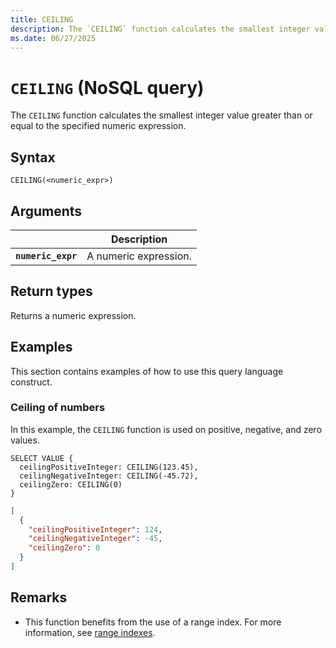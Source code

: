 ```yaml
---
title: CEILING
description: The `CEILING` function calculates the smallest integer value greater than or equal to the specified numeric expression.
ms.date: 06/27/2025
---
```


# `CEILING` (NoSQL query)

The `CEILING` function calculates the smallest integer value greater than or equal to the specified numeric expression.

## Syntax

```nosql
CEILING(<numeric_expr>)
```

## Arguments

| | Description |
| --- | --- |
| **`numeric_expr`** | A numeric expression. |

## Return types

Returns a numeric expression.

## Examples

This section contains examples of how to use this query language construct.

### Ceiling of numbers

In this example, the `CEILING` function is used on positive, negative, and zero values.

```nosql
SELECT VALUE {
  ceilingPositiveInteger: CEILING(123.45), 
  ceilingNegativeInteger: CEILING(-45.72),
  ceilingZero: CEILING(0)
}
```

```json
[
  {
    "ceilingPositiveInteger": 124,
    "ceilingNegativeInteger": -45,
    "ceilingZero": 0
  }
]
```

## Remarks

- This function benefits from the use of a range index. For more information, see [range indexes](/azure/cosmos-db/index-policy#includeexclude-strategy).
